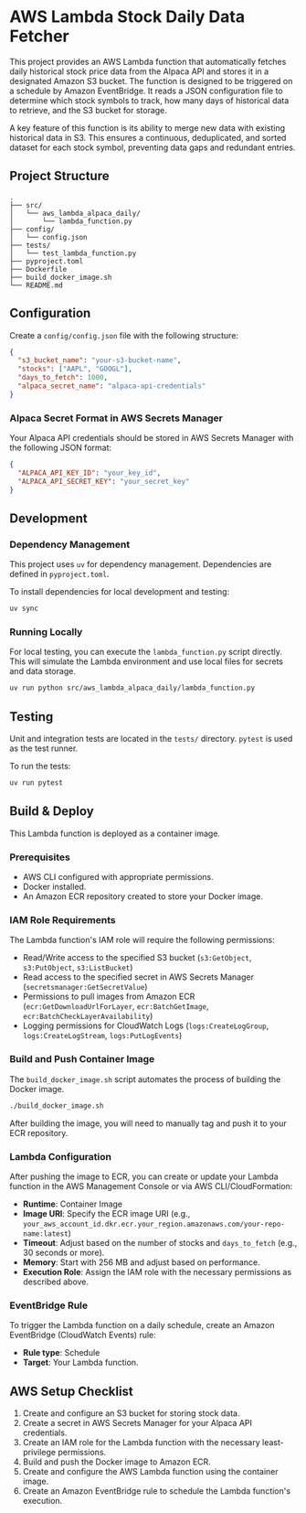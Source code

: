 # AWS Lambda Stock Daily Data Fetcher

This project provides an AWS Lambda function that automatically fetches daily historical stock price data from the Alpaca API and stores it in a designated Amazon S3 bucket. The function is designed to be triggered on a schedule by Amazon EventBridge. It reads a JSON configuration file to determine which stock symbols to track, how many days of historical data to retrieve, and the S3 bucket for storage.

A key feature of this function is its ability to merge new data with existing historical data in S3. This ensures a continuous, deduplicated, and sorted dataset for each stock symbol, preventing data gaps and redundant entries.

## Project Structure

```
.
├── src/
│   └── aws_lambda_alpaca_daily/
│       └── lambda_function.py
├── config/
│   └── config.json
├── tests/
│   └── test_lambda_function.py
├── pyproject.toml
├── Dockerfile
├── build_docker_image.sh
└── README.md
```

## Configuration

Create a `config/config.json` file with the following structure:

```json
{
  "s3_bucket_name": "your-s3-bucket-name",
  "stocks": ["AAPL", "GOOGL"],
  "days_to_fetch": 1000,
  "alpaca_secret_name": "alpaca-api-credentials"
}
```

### Alpaca Secret Format in AWS Secrets Manager

Your Alpaca API credentials should be stored in AWS Secrets Manager with the following JSON format:

```json
{
  "ALPACA_API_KEY_ID": "your_key_id",
  "ALPACA_API_SECRET_KEY": "your_secret_key"
}
```

## Development

### Dependency Management

This project uses `uv` for dependency management. Dependencies are defined in `pyproject.toml`.

To install dependencies for local development and testing:

```bash
uv sync
```

### Running Locally

For local testing, you can execute the `lambda_function.py` script directly. This will simulate the Lambda environment and use local files for secrets and data storage.

```bash
uv run python src/aws_lambda_alpaca_daily/lambda_function.py
```

## Testing

Unit and integration tests are located in the `tests/` directory. `pytest` is used as the test runner.

To run the tests:

```bash
uv run pytest
```

## Build & Deploy

This Lambda function is deployed as a container image.

### Prerequisites

*   AWS CLI configured with appropriate permissions.
*   Docker installed.
*   An Amazon ECR repository created to store your Docker image.

### IAM Role Requirements

The Lambda function's IAM role will require the following permissions:

*   Read/Write access to the specified S3 bucket (`s3:GetObject`, `s3:PutObject`, `s3:ListBucket`)
*   Read access to the specified secret in AWS Secrets Manager (`secretsmanager:GetSecretValue`)
*   Permissions to pull images from Amazon ECR (`ecr:GetDownloadUrlForLayer`, `ecr:BatchGetImage`, `ecr:BatchCheckLayerAvailability`)
*   Logging permissions for CloudWatch Logs (`logs:CreateLogGroup`, `logs:CreateLogStream`, `logs:PutLogEvents`)

### Build and Push Container Image

The `build_docker_image.sh` script automates the process of building the Docker image.

```bash
./build_docker_image.sh
```

After building the image, you will need to manually tag and push it to your ECR repository.

### Lambda Configuration

After pushing the image to ECR, you can create or update your Lambda function in the AWS Management Console or via AWS CLI/CloudFormation:

*   **Runtime**: Container Image
*   **Image URI**: Specify the ECR image URI (e.g., `your_aws_account_id.dkr.ecr.your_region.amazonaws.com/your-repo-name:latest`)
*   **Timeout**: Adjust based on the number of stocks and `days_to_fetch` (e.g., 30 seconds or more).
*   **Memory**: Start with 256 MB and adjust based on performance.
*   **Execution Role**: Assign the IAM role with the necessary permissions as described above.

### EventBridge Rule

To trigger the Lambda function on a daily schedule, create an Amazon EventBridge (CloudWatch Events) rule:

*   **Rule type**: Schedule
*   **Target**: Your Lambda function.

## AWS Setup Checklist

1.  Create and configure an S3 bucket for storing stock data.
2.  Create a secret in AWS Secrets Manager for your Alpaca API credentials.
3.  Create an IAM role for the Lambda function with the necessary least-privilege permissions.
4.  Build and push the Docker image to Amazon ECR.
5.  Create and configure the AWS Lambda function using the container image.
6.  Create an Amazon EventBridge rule to schedule the Lambda function's execution.